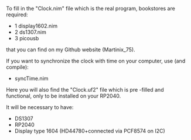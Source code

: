 To fill in the "Clock.nim" file which is the real program, bookstores are required:
- 1 display1602.nim
- 2 ds1307.nim
- 3 picousb

that you can find on my Github website (Martinix_75).

If you want to synchronize the clock with time on your computer, use (and compile):
- syncTime.nim

Here you will also find the "Clock.uf2" file which is pre -filled and functional, only to be installed on your RP2040.

It will be necessary to have:
- DS1307
- RP2040
- Display type 1604 (HD44780+connected via PCF8574 on I2C)
